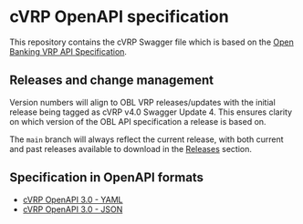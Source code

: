 # cVRP OpenAPI specification

This repository contains the cVRP Swagger file which is based on the [Open Banking VRP API Specification](https://github.com/OpenBankingUK/read-write-api-specs).

## Releases and change management

Version numbers will align to OBL VRP releases/updates with the initial release being tagged as cVRP v4.0 Swagger Update 4.  This ensures clarity on which version of the OBL API specification a release is based on.

The `main` branch will always reflect the current release, with both current and past releases available to download in the [Releases](https://github.com/OpenBankingUK/Commercial-VRP-API-Spec/releases) section.

## Specification in OpenAPI formats

- [cVRP OpenAPI 3.0 - YAML](./cvrp-openapi.yaml)  
- [cVRP OpenAPI 3.0 - JSON](./cvrp-openapi.json)

